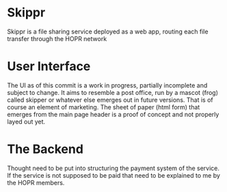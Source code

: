 Skippr
======

Skippr is a file sharing service deployed as a web app,
routing each file transfer through the HOPR network

User Interface
==============
The UI as of this commit is a work in progress, partially incomplete and 
subject to change.
It aims to resemble a post office, run by a mascot (frog) called skipper or
 whatever else emerges out in future versions. That is of course an element of marketing.
The sheet of paper (html form) that emerges from the main page header is a proof of concept and not properly layed out yet.

The Backend
===========
Thought need to be put into structuring the payment system of the service.
If the service is not supposed to be paid that need to be explained to me by the HOPR members.
